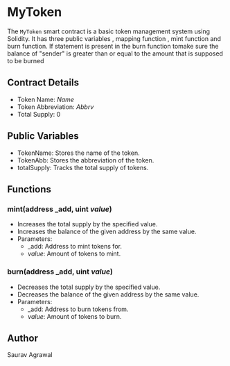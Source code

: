 # MyToken 

The `MyToken` smart contract is a basic token management system using Solidity. It has three public variables , mapping function , mint function and burn function. If statement is present in the burn function tomake sure the balance of "sender" is greater than or equal 
       to the amount that is supposed to be burned 

## Contract Details

- Token Name: _Name_
- Token Abbreviation: _Abbrv_
- Total Supply: 0 

## Public Variables

- TokenName: Stores the name of the token.
- TokenAbb: Stores the abbreviation of the token.
- totalSupply: Tracks the total supply of tokens.

## Functions

### mint(address _add, uint _value_)

- Increases the total supply by the specified value.
- Increases the balance of the given address by the same value.
- Parameters:
    - _add: Address to mint tokens for.
    - _value_: Amount of tokens to mint.

### burn(address _add, uint _value_)

- Decreases the total supply by the specified value.
- Decreases the balance of the given address by the same value.
- Parameters:
    - _add: Address to burn tokens from.
    - _value_: Amount of tokens to burn.

## Author
Saurav Agrawal
